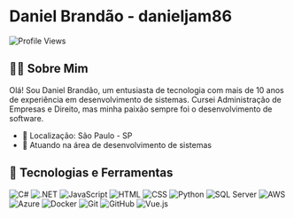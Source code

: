 # Daniel Brandão - danieljam86

![Profile Views](https://komarev.com/ghpvc/?username=danieljam86&color=brightgreen)

## 👨‍💻 Sobre Mim

Olá! Sou Daniel Brandão, um entusiasta de tecnologia com mais de 10 anos de experiência em desenvolvimento de sistemas. Cursei Administração de Empresas e Direito, mas minha paixão sempre foi o desenvolvimento de software.

- 📍 Localização: São Paulo - SP
- 💼 Atuando na área de desenvolvimento de sistemas

## 🔧 Tecnologias e Ferramentas

![C#](https://img.shields.io/badge/-C%23-05122A?style=flat&logo=c-sharp)
![.NET](https://img.shields.io/badge/-.NET-05122A?style=flat&logo=.net)
![JavaScript](https://img.shields.io/badge/-JavaScript-05122A?style=flat&logo=javascript)
![HTML](https://img.shields.io/badge/-HTML-05122A?style=flat&logo=html5)
![CSS](https://img.shields.io/badge/-CSS-05122A?style=flat&logo=css3)
![Python](https://img.shields.io/badge/-Python-05122A?style=flat&logo=python)
![SQL Server](https://img.shields.io/badge/-SQL%20Server-05122A?style=flat&logo=microsoft-sql-server)
![AWS](https://img.shields.io/badge/-AWS-05122A?style=flat&logo=amazon-aws)
![Azure](https://img.shields.io/badge/-Azure-05122A?style=flat&logo=microsoft-azure)
![Docker](https://img.shields.io/badge/-Docker-05122A?style=flat&logo=docker)
![Git](https://img.shields.io/badge/-Git-05122A?style=flat&logo=git)
![GitHub](https://img.shields.io/badge/-GitHub-05122A?style=flat&logo=github)
![Vue.js](https://img.shields.io/badge/-Vue.js-05122A?style=flat&logo=vue-dot-js)


